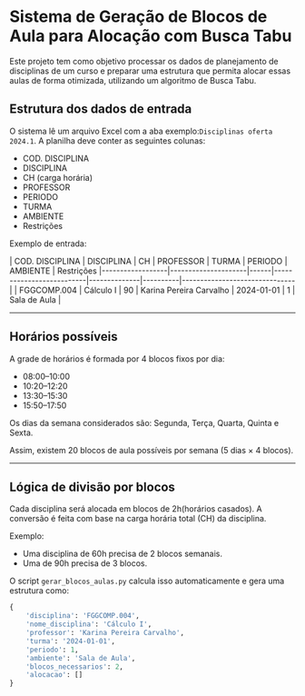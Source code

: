 # Sistema de Geração de Blocos de Aula para Alocação com Busca Tabu

Este projeto tem como objetivo processar os dados de planejamento de disciplinas de um curso e preparar uma estrutura que permita alocar essas aulas de forma otimizada, utilizando um algoritmo de Busca Tabu.

## Estrutura dos dados de entrada

O sistema lê um arquivo Excel com a aba exemplo:`Disciplinas oferta 2024.1`. A planilha deve conter as seguintes colunas:

- COD. DISCIPLINA
- DISCIPLINA
- CH (carga horária)
- PROFESSOR
- PERIODO
- TURMA
- AMBIENTE
- Restrições

Exemplo de entrada:

| COD. DISCIPLINA | DISCIPLINA         | CH  | PROFESSOR              | TURMA       | PERIODO | AMBIENTE                    | Restrições
|------------------|---------------------|------|--------------------------|--------------|----------|-------------------------------|
| FGGCOMP.004       | Cálculo I             | 90  | Karina Pereira Carvalho | 2024-01-01 | 1        | Sala de Aula                |

---

## Horários possíveis

A grade de horários é formada por 4 blocos fixos por dia:

- 08:00–10:00
- 10:20–12:20
- 13:30–15:30
- 15:50–17:50

Os dias da semana considerados são: Segunda, Terça, Quarta, Quinta e Sexta.

Assim, existem 20 blocos de aula possíveis por semana (5 dias × 4 blocos).

---

## Lógica de divisão por blocos

Cada disciplina será alocada em blocos de 2h(horários casados). A conversão é feita com base na carga horária total (CH) da disciplina.

Exemplo:
- Uma disciplina de 60h precisa de 2 blocos semanais.
- Uma de 90h precisa de 3 blocos.

O script `gerar_blocos_aulas.py` calcula isso automaticamente e gera uma estrutura como:

```python
{
    'disciplina': 'FGGCOMP.004',
    'nome_disciplina': 'Cálculo I',
    'professor': 'Karina Pereira Carvalho',
    'turma': '2024-01-01',
    'periodo': 1,
    'ambiente': 'Sala de Aula',
    'blocos_necessarios': 2,
    'alocacao': []  
}

